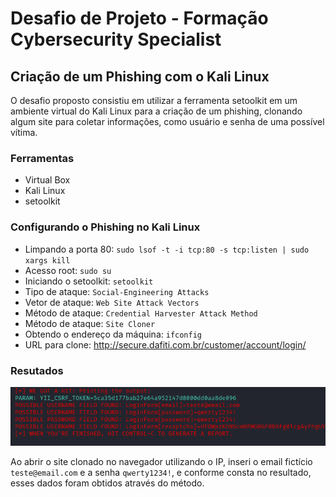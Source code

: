 # Desafio de Projeto - Formação Cybersecurity Specialist

## Criação de um Phishing com o Kali Linux

O desafio proposto consistiu em utilizar a ferramenta setoolkit em um ambiente virtual do Kali Linux para a criação de um phishing, clonando algum site para coletar informações, como usuário e senha de uma possível vítima.

### Ferramentas

- Virtual Box
- Kali Linux
- setoolkit

### Configurando o Phishing no Kali Linux

- Limpando a porta 80: `sudo lsof -t -i tcp:80 -s tcp:listen | sudo xargs kill`
- Acesso root: `sudo su`
- Iniciando o setoolkit: `setoolkit`
- Tipo de ataque: `Social-Engineering Attacks`
- Vetor de ataque: `Web Site Attack Vectors`
- Método de ataque: `Credential Harvester Attack Method `
- Método de ataque: `Site Cloner`
- Obtendo o endereço da máquina: `ifconfig`
- URL para clone: http://secure.dafiti.com.br/customer/account/login/

### Resutados

![Alt text](./projeto_phishing.png "Optional title")

Ao abrir o site clonado no navegador utilizando o IP, inseri o email fictício `teste@email.com` e a senha `qwerty1234!`, e conforme consta no resultado, esses dados foram obtidos através do método.

